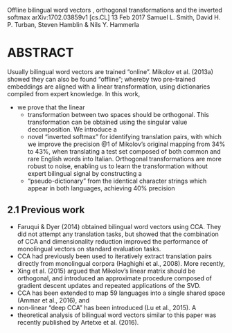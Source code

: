 Offline bilingual word vectors , orthogonal transformations and the inverted softmax
arXiv:1702.03859v1 [cs.CL] 13 Feb 2017
Samuel L. Smith, David H. P. Turban, Steven Hamblin & Nils Y. Hammerla

# ABSTRACT

Usually bilingual word vectors are trained “online”. Mikolov et al. (2013a)
showed they can also be found “offline”; whereby two pre-trained embeddings are
aligned with a linear transformation, using dictionaries compiled from expert
knowledge. In this work,
* we prove that the linear
  * transformation between two spaces should be orthogonal. This transformation
    can be obtained using the singular value decomposition. We introduce a
  * novel “inverted softmax” for identifying translation pairs, with which we
    improve the precision @1 of Mikolov’s original mapping from 34% to 43%,
    when translating a test set composed of both common and rare English words
    into Italian. Orthogonal transformations are more robust to noise, enabling
    us to learn the transformation without expert bilingual signal by
    constructing a
  * “pseudo-dictionary” from the identical character strings which appear in
    both languages, achieving 40% precision

## 2.1 Previous work

* Faruqui & Dyer (2014) obtained bilingual word vectors using CCA. They did not
  attempt any translation tasks, but showed that the combination of CCA and
  dimensionality reduction improved the performance of monolingual vectors on
  standard evaluation tasks.
* CCA had previously been used to iteratively extract translation pairs
  directly from monolingual corpora (Haghighi et al., 2008). More recently,
* Xing et al. (2015) argued that Mikolov’s linear matrix should be orthogonal,
  and introduced an approximate procedure composed of gradient descent updates
  and repeated applications of the SVD.
* CCA has been extended to map 59 languages into a single shared space (Ammar
  et al., 2016), and
* non-linear “deep CCA” has been introduced (Lu et al., 2015). A
* theoretical analysis of bilingual word vectors similar to this paper was
  recently published by Artetxe et al.  (2016).
